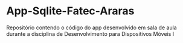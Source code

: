 # App-Sqlite-Fatec-Araras
Repositório contendo o código do app desenvolvido em sala de aula durante a disciplina de Desenvolvimento para Dispositivos Móveis I
